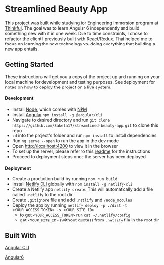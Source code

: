 Streamlined Beauty App
============================
This project was built while studying for Engineering Immersion program at [Thinkful](https://www.thinkful.com/bootcamp/atlanta/).
The goal was to learn Angular 6 independently and build something new with it in one week. Due to time constraints, I chose to refactor the client I previously built with React/Redux.
That helped me to focus on learning the new technology vs. doing everything that building a new app entails.

## Getting Started
These instructions will get you a copy of the project up and running on your local machine for development and testing purposes. 
See deployment for notes on how to deploy the project on a live system.
#### Development
* Install [Node](https://nodejs.org/en/), which comes with [NPM](https://www.npmjs.com/)
* Install [Angular](https://angular.io/) `npm install -g @angular/cli`
* Navigate to desired directory and run ```git clone https://github.com/Sakela17/streamlined-beauty-app.git``` to clone this repo
* `cd` into the project's folder and run `npm install` to install dependencies
* Run `ng serve --open` to run the app in the dev mode
* Open [http://localhost:4200](http://localhost:4200) to view it in the browser
* To set up the server, please refer to this [readme](https://github.com/Sakela17/streamlined-beauty-app-api) for the instructions
* Proceed to deployment steps once the server has been deployed
#### Deployment
* Create a production build by running ```npm run build```
* Install [Netlify CLI](https://www.netlify.com/docs/cli/) globally with `npm install -g netlify-cli`
* Create a Netlify app ```netlify create```. This will automatically add a file called ```.netlify``` to the root dir
* Create ```.gitignore``` file and add ```.netlify``` and ```/node_modules``` 
* Deploy the app by running ```netlify deploy -p ./dist -t <YOUR_ACCESS_TOKEN> -s <YOUR_SITE_ID>```  
  - to get ```<YOUR_ACCESS_TOKEN>``` run ```cat ~/.netlify/config```  
  - get ```<YOUR_SITE_ID>``` (without quotes) from ```.netlify``` file in the root dir

## Built With
 
 [Angular CLI](https://github.com/angular/angular-cli)
 
 [Angular6](https://angular.io/)
 
